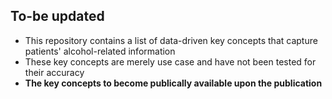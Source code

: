## To-be updated
- This repository contains a list of data-driven key concepts that capture patients' alcohol-related information
- These key concepts are merely use case and have not been tested for their accuracy
- **The key concepts to become publically available upon the publication**
